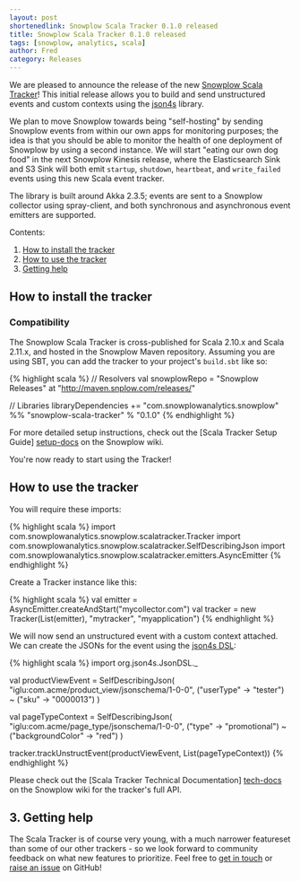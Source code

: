```yaml
---
layout: post
shortenedlink: Snowplow Scala Tracker 0.1.0 released
title: Snowplow Scala Tracker 0.1.0 released
tags: [snowplow, analytics, scala]
author: Fred
category: Releases
---
```


We are pleased to announce the release of the new [Snowplow Scala Tracker][repo]! This initial release allows you to build and send unstructured events and custom contexts using the [json4s][json4s] library.

We plan to move Snowplow towards being "self-hosting" by sending Snowplow events from within our own apps for monitoring purposes; the idea is that you should be able to monitor the health of one deployment of Snowplow by using a second instance. We will start "eating our own dog food" in the next Snowplow Kinesis release, where the Elasticsearch Sink and S3 Sink will both emit `startup`, `shutdown`, `heartbeat`, and `write_failed` events using this new Scala event tracker.

The library is built around Akka 2.3.5; events are sent to a Snowplow collector using spray-client, and both synchronous and asynchronous event emitters are supported.

Contents:

1. [How to install the tracker](/blog/2015/05/29/snowplow-scala-tracker-0.1.0-released/#get)
2. [How to use the tracker](/blog/2015/05/29/snowplow-scala-tracker-0.1.0-released/#use)
3. [Getting help](/blog/2015/05/29/snowplow-scala-tracker-0.1.0-released/#help)

<!--more-->

<div class="html">
<h2><a name="get">How to install the tracker</a></h2>
</div>

<h3><a name="compat">Compatibility</a></h3>

The Snowplow Scala Tracker is cross-published for Scala 2.10.x and Scala 2.11.x, and hosted in the Snowplow Maven repository. Assuming you are using SBT, you can add the tracker to your project's `build.sbt` like so:

{% highlight scala %}
// Resolvers
val snowplowRepo = "Snowplow Releases" at "http://maven.snplow.com/releases/"

// Libraries
libraryDependencies += "com.snowplowanalytics.snowplow" %% "snowplow-scala-tracker" % "0.1.0"
{% endhighlight %}

For more detailed setup instructions, check out the [Scala Tracker Setup Guide] [setup-docs] on the Snowplow wiki.

You're now ready to start using the Tracker!

<div class="html">
<h2><a name="use">How to use the tracker</a></h2>
</div>

You will require these imports:

{% highlight scala %}
import com.snowplowanalytics.snowplow.scalatracker.Tracker
import com.snowplowanalytics.snowplow.scalatracker.SelfDescribingJson
import com.snowplowanalytics.snowplow.scalatracker.emitters.AsyncEmitter
{% endhighlight %}

Create a Tracker instance like this:

{% highlight scala %}
val emitter = AsyncEmitter.createAndStart("mycollector.com")
val tracker = new Tracker(List(emitter), "mytracker", "myapplication")
{% endhighlight %}

We will now send an unstructured event with a custom context attached. We can create the JSONs for the event using the [json4s DSL][json4s-dsl]:

{% highlight scala %}
import org.json4s.JsonDSL._

val productViewEvent = SelfDescribingJson(
  "iglu:com.acme/product_view/jsonschema/1-0-0",
  ("userType" -> "tester") ~ ("sku" -> "0000013")
)

val pageTypeContext = SelfDescribingJson(
  "iglu:com.acme/page_type/jsonschema/1-0-0",
  ("type" -> "promotional") ~ ("backgroundColor" -> "red")
)

tracker.trackUnstructEvent(productViewEvent, List(pageTypeContext))
{% endhighlight %}

Please check out the [Scala Tracker Technical Documentation] [tech-docs] on the Snowplow wiki for the tracker's full API.

<h2><a name="help">3. Getting help</a></h2>

The Scala Tracker is of course very young, with a much narrower featureset than some of our other trackers - so we look forward to community feedback on what new features to prioritize. Feel free to [get in touch][talk-to-us] or [raise an issue][issues] on GitHub!

[json4s]: https://github.com/json4s/json4s
[json4s-dsl]: https://github.com/json4s/json4s#dsl-rules

[tech-docs]: https://github.com/snowplow/snowplow/wiki/Scala-Tracker
[setup-docs]: https://github.com/snowplow/snowplow/wiki/Scala-Tracker-Setup
[repo]: https://github.com/snowplow/snowplow-scala-tracker
[issues]: https://github.com/snowplow/snowplow-scala-tracker/issues

[talk-to-us]: https://github.com/snowplow/snowplow/wiki/Talk-to-us
